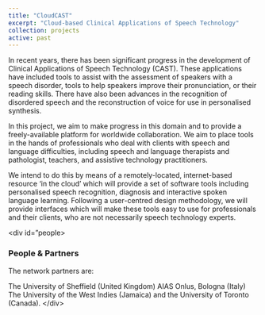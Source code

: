 ```yaml
---
title: "CloudCAST"
excerpt: "Cloud-based Clinical Applications of Speech Technology"
collection: projects
active: past
---
```


In recent years, there has been significant progress in the development of Clinical Applications of Speech Technology (CAST).
These applications have included tools to assist with the assessment of speakers with a speech disorder, tools to help speakers improve their pronunciation, or their reading skills. There have also been advances in the recognition of disordered speech and the reconstruction of voice for use in personalised synthesis.

In this project, we aim to make progress in this domain and to provide a freely-available platform for worldwide collaboration. We aim to place tools in the hands of professionals who deal with clients with speech and language difficulties, including speech and language therapists and pathologist, teachers, and assistive technology practitioners.

We intend to do this by means of a remotely-located, internet-based resource ‘in the cloud’ which will provide a set of software tools including personalised speech recognition, diagnosis and interactive spoken language learning. Following a user-centred design methodology, we will provide interfaces which will make these tools easy to use for professionals and their clients, who are not necessarily speech technology experts.
</div>

<p>&lt;div id=”people&gt;</p>
<h3>People &amp; Partners</h3>

<p>The network partners are:</p>

<p>The University of Sheffield (United Kingdom)
AIAS Onlus, Bologna (Italy)
The University of the West Indies (Jamaica)
and the University of Toronto (Canada).
&lt;/div&gt;</p>